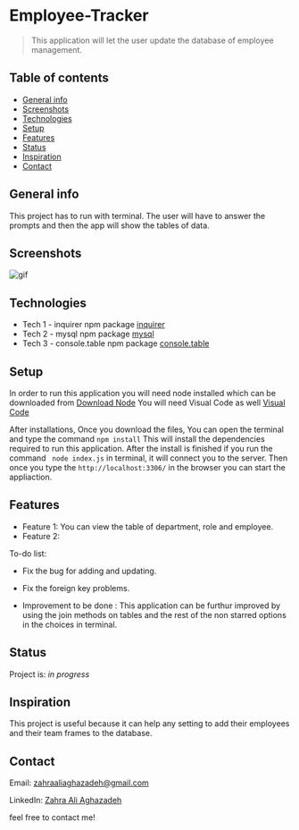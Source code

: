 # Employee-Tracker
> This application will let the user update the database of employee management. 

## Table of contents
* [General info](#general-info)
* [Screenshots](#screenshots)
* [Technologies](#technologies)
* [Setup](#setup)
* [Features](#features)
* [Status](#status)
* [Inspiration](#inspiration)
* [Contact](#contact)

## General info
This project has to run with terminal. The user will have to answer the prompts and then the app will show the tables of data.


## Screenshots

![gif](images/gif2.gif)

## Technologies

* Tech 1 - inquirer npm package [inquirer](https://www.npmjs.com/package/inquirer/v/0.2.3)
* Tech 2 - mysql npm package [mysql](https://www.npmjs.com/package/mysql)
* Tech 3 - console.table npm package [console.table](https://www.npmjs.com/package/console.table)


## Setup
In order to run this application you will need node installed which can be downloaded from [Download Node](https://nodejs.org/en/download/) You will need Visual Code as well [Visual Code](https://code.visualstudio.com/)

After installations, Once you download the files, You can open the terminal and type the command ``` npm install ``` This will install the dependencies required to run this application. After the install is finished if you run the command ``` node index.js``` in terminal, it will connect you to the server. Then once you type the ```http://localhost:3306/``` in the browser you can start the appliaction.



## Features
* Feature 1: You can view the table of department, role and employee.
* Feature 2: 


To-do list:
* Fix the bug for adding and updating.
* Fix the foreign key problems.

* Improvement to be done : This application can be furthur improved by using the join methods on tables and the rest of the non starred options in the choices in terminal.



## Status
Project is:  _in progress_

## Inspiration
This project is useful because it can help any setting to add their employees and their team frames to the database.

## Contact
Email: zahraaliaghazadeh@gmail.com

LinkedIn: [Zahra Ali Aghazadeh](https://www.linkedin.com/in/zahraaliaghazadeh)

feel free to contact me!
